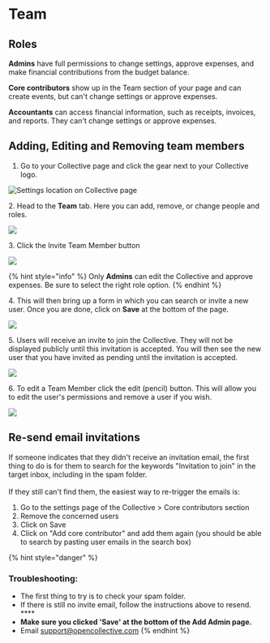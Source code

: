 # Team

## Roles

**Admins** have full permissions to change settings, approve expenses, and make financial contributions from the budget balance.

**Core contributors** show up in the Team section of your page and can create events, but can't change settings or approve expenses.

**Accountants** can access financial information, such as receipts, invoices, and reports. They can't change settings or approve expenses.

## Adding, Editing and Removing team members

1. Go to your Collective page and click the gear next to your Collective logo.

![Settings location on Collective page](../../.gitbook/assets/collectives\_team\_settings\_2021-04-27.png)

2\. Head to the **Team** tab. Here you can add, remove, or change people and roles.&#x20;

![](../../.gitbook/assets/collectives\_team\_teamtab\_2021-08-31.png)

3\. Click the Invite Team Member button&#x20;

![](../../.gitbook/assets/collectives\_team\_inviteteammember\_2021-08-31.png)

{% hint style="info" %}
Only **Admins** can edit the Collective and approve expenses. Be sure to select the right role option.
{% endhint %}

4\. This will then bring up a form in which you can search or invite a new user. Once you are done, click on **Save** at the bottom of the page.

![](../../.gitbook/assets/collectives\_team\_inviteauser\_2021-08-31.gif)

5\. Users will receive an invite to join the Collective. They will not be displayed publicly until this invitation is accepted. You will then see the new user that you have invited as pending until the invitation is accepted.&#x20;

![](../../.gitbook/assets/collectives\_team\_inviteduser\_2021-08-31.png)

6\. To edit a Team Member click the edit (pencil) button. This will allow you to edit the user's permissions and remove a user if you wish.&#x20;

![](../../.gitbook/assets/collectives\_team\_edituser\_2021-08-31.png)

## Re-send email invitations

If someone indicates that they didn't receive an invitation email, the first thing to do is for them to search for the keywords "Invitation to join" in the target inbox, including in the spam folder.\
\
If they still can't find them, the easiest way to re-trigger the emails is:

1. Go to the settings page of the Collective > Core contributors section
2. Remove the concerned users
3. Click on Save
4. ​Click on "Add core contributor" and add them again (you should be able to search by pasting user emails in the search box)

{% hint style="danger" %}
### Troubleshooting:

* The first thing to try is to check your spam folder.&#x20;
* If there is still no invite email, follow the instructions above to resend. ****&#x20;
* **Make sure you clicked 'Save' at the bottom of the Add Admin page.**
* Email [support@opencollective.com](mailto:%20support@opencollective.com)
{% endhint %}
